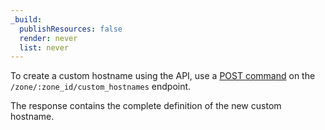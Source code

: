 ```yaml
---
_build:
  publishResources: false
  render: never
  list: never
---
```


To create a custom hostname using the API, use a [POST command](https://developers.cloudflare.com/api/operations/custom-hostname-for-a-zone-create-custom-hostname) on the `/zone/:zone_id/custom_hostnames` endpoint.

The response contains the complete definition of the new custom hostname.
